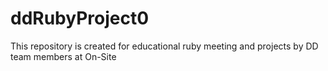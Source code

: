 # ddRubyProject0
This repository is created for educational ruby meeting and projects by DD team members at On-Site
